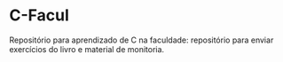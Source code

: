 # C-Facul
Repositório para aprendizado de C na faculdade: repositório para enviar exercícios do livro e material de monitoria.
